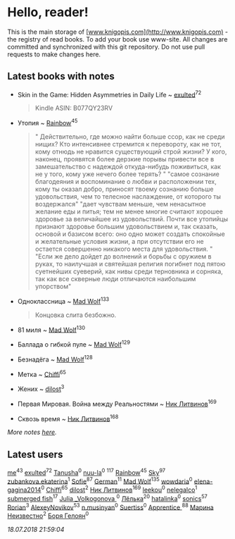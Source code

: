 # Hello, reader!
This is the main storage of [www.knigopis.com](http://www.knigopis.com) - the registry of read books.
To add your book use www-site. All changes are committed and synchronized with this git repository.
Do not use pull requests to make changes here.


## Latest books with notes
* Skin in the Game: Hidden Asymmetries in Daily Life ~ [exulted](users/100/100599204551896265722-google)<sup>72</sup>
    > Kindle
    > ASIN: B077QY23RV

* Утопия ~ [Rainbow](users/109/109787328219839805802-google)<sup>45</sup>
    > " Действительно, где можно найти больше ссор, как не среди нищих? Кто интенсивнее стремится к перевороту, как не тот, кому отнюдь не нравится существующий строй жизни? У кого, наконец, проявятся более дерзкие порывы привести все в замешательство с надеждой откуда-нибудь поживиться, как не у того, кому уже нечего более терять? "
    > "самое сознание благодеяния и воспоминание о любви и расположении тех, кому ты оказал добро, приносят твоему сознанию больше удовольствия, чем то телесное наслаждение, от которого ты воздержался"
    > "дает чувствам меньше, чем ненасытное желание еды и питья; тем не менее многие считают хорошее здоровье за величайшее из удовольствий. Почти все утопийцы признают здоровье большим удовольствием и, так сказать, основой и базисом всего: оно одно может создать спокойные и желательные условия жизни, а при отсутствии его не остается совершенно никакого места для удовольствия. "
    > "Если же дело дойдет до волнений и борьбы с оружием в руках, то наилучшая и святейшая религия погибнет под пятою суетнейших суеверий, как нивы среди терновника и сорняка, так как все скверные люди отличаются наибольшим упорством"

* Одноклассница ~ [Mad Wolf](users/947/94738840-vkontakte)<sup>133</sup>
    > Концовка слита безбожно.

* 81 миля ~ [Mad Wolf](users/947/94738840-vkontakte)<sup>130</sup>

* Баллада о гибкой пуле ~ [Mad Wolf](users/947/94738840-vkontakte)<sup>129</sup>

* Безнадёга ~ [Mad Wolf](users/947/94738840-vkontakte)<sup>128</sup>

* Метка ~ [Chiffi](users/105/105831994080785626680-google)<sup>65</sup>

* Жених ~ [dilost](users/102/10206471247373307-facebook)<sup>3</sup>

* Первая Мировая. Война между Реальностями ~ [Ник Литвинов](users/241/241974816-vkontakte)<sup>169</sup>

* Сквозь время ~ [Ник Литвинов](users/241/241974816-vkontakte)<sup>168</sup>


_More notes [here](latest_books_with_notes.md)._


## Latest users
[me](users/381/381417697-yandex)<sup>43</sup> 
[exulted](users/100/100599204551896265722-google)<sup>72</sup> 
[Tanusha](users/104/104321966355649455249-google)<sup>0</sup> 
[nuu-la](users/332/33225574-yandex)<sup>0</sup> 
[](users/115/115826717712507836033-google)<sup>117</sup> 
[Rainbow](users/109/109787328219839805802-google)<sup>45</sup> 
[Sky](users/118/118049897850017649660-google)<sup>97</sup> 
[zubankova.ekaterina](users/112/112322998-yandex)<sup>1</sup> 
[Sofie](users/485/48568611-vkontakte)<sup>87</sup> 
[German](users/112/112254248549638795343-google)<sup>11</sup> 
[Mad Wolf](users/947/94738840-vkontakte)<sup>135</sup> 
[wowdaria](users/109/109842160654760165824-google)<sup>0</sup> 
[elena-gagina2014](users/208/208969292-yandex)<sup>0</sup> 
[Chiffi](users/105/105831994080785626680-google)<sup>65</sup> 
[dilost](users/102/10206471247373307-facebook)<sup>2</sup> 
[Ник Литвинов](users/241/241974816-vkontakte)<sup>169</sup> 
[leekou](users/327/327791946-vkontakte)<sup>0</sup> 
[nelegalco](users/446/44606269-yandex)<sup>1</sup> 
[submerged fish](users/471/471364154-yandex)<sup>17</sup> 
[Julia _Volkogonova ](users/108/108109406086880611759-google)<sup>0</sup> 
[Лёлька](users/453/453735822-vkontakte)<sup>20</sup> 
[hatalinka](users/358/358211352-vkontakte)<sup>0</sup> 
[sonics](users/588/5880221-vkontakte)<sup>57</sup> 
[Rorian](users/113/113014998782270174609-google)<sup>3</sup> 
[AlexeyNovikov](users/170/170278332-vkontakte)<sup>53</sup> 
[n.musinyan](users/107/107339513-vkontakte)<sup>0</sup> 
[Suertiss](users/111/111831677640715338524-youtube)<sup>0</sup> 
[Apprentice ](users/528/52821952-vkontakte)<sup>88</sup> 
[Марина Неизвестно](users/156/15641244064688722584-mailru)<sup>2</sup> 
[Боря Гелоян](users/107/10702996860895417156-mailru)<sup>0</sup> 


_18.07.2018 21:59:04_
